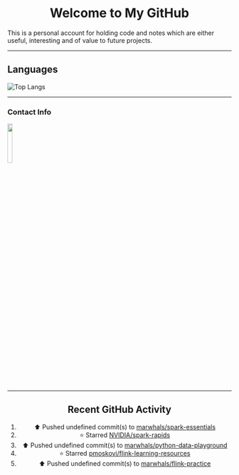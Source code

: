 <div style="text-align: center;">

# Welcome to My GitHub

</div>

This is a personal account for holding code and notes which are either useful, interesting and of value to future projects.

---
## Languages

![Top Langs](https://github-readme-stats.vercel.app/api/top-langs/?username=marwhals&layout=compact&bg_color=282c34&text_color=ffffff&title_color=ff5733)
 
---

### Contact Info

<a href="https://www.linkedin.com/in/marjanmubarok/">
  <img src="https://upload.wikimedia.org/wikipedia/commons/0/01/LinkedIn_Logo.svg" width="15%">
</a>

---

<div style="text-align: center;">

## Recent GitHub Activity

<!--RECENT_ACTIVITY:start-->
1. ⬆️ Pushed undefined commit(s) to [marwhals/spark-essentials](https://github.com/marwhals/spark-essentials)<br>
2. ⭐ Starred [NVIDIA/spark-rapids](https://github.com/NVIDIA/spark-rapids)<br>
3. ⬆️ Pushed undefined commit(s) to [marwhals/python-data-playground](https://github.com/marwhals/python-data-playground)<br>
4. ⭐ Starred [pmoskovi/flink-learning-resources](https://github.com/pmoskovi/flink-learning-resources)<br>
5. ⬆️ Pushed undefined commit(s) to [marwhals/flink-practice](https://github.com/marwhals/flink-practice)<br>
<!--RECENT_ACTIVITY:end-->

</div>